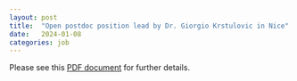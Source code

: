 ```yaml
---
layout: post
title:  "Open postdoc position lead by Dr. Giorgio Krstulovic in Nice"
date:   2024-01-08
categories: job
---
```


Please see this [PDF document](/jobs/assets/2024-01-08-Krstulovic.pdf) for further details.
